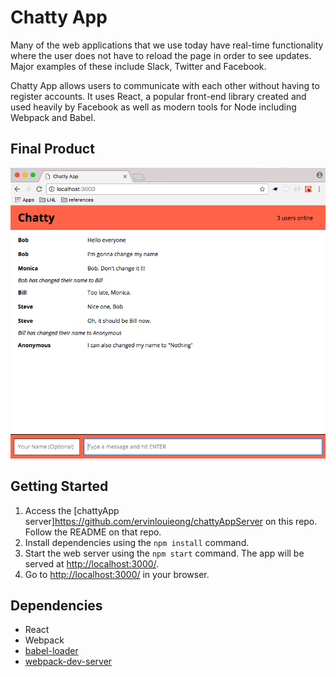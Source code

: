 # Chatty App

Many of the web applications that we use today have real-time functionality where the user does not have to reload the page in order to see updates. Major examples of these include Slack, Twitter and Facebook.

Chatty App allows users to communicate with each other without having to register accounts. It uses React, a popular front-end library created and used heavily by Facebook as well as modern tools for Node including Webpack and Babel.

## Final Product

!["Screenshot of the chatty page"](https://github.com/ervinlouieong/chattyApp/blob/master/docs/ChattyAppScreenShot.png)

## Getting Started

1. Access the [chattyApp server]<https://github.com/ervinlouieong/chattyAppServer> on this repo. Follow the README on that repo.
1. Install dependencies using the `npm install` command.
2. Start the web server using the `npm start` command. The app will be served at <http://localhost:3000/>.
3. Go to <http://localhost:3000/> in your browser.


## Dependencies

* React
* Webpack
* [babel-loader](https://github.com/babel/babel-loader)
* [webpack-dev-server](https://github.com/webpack/webpack-dev-server)

